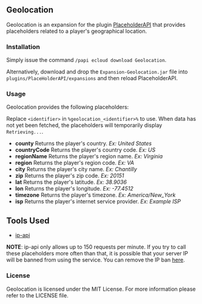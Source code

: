 ## Geolocation

Geolocation is an expansion for the plugin [PlaceholderAPI](https://www.spigotmc.org/resources/placeholderapi.6245/) that provides placeholders related to a player's geographical location.

### Installation

Simply issue the command `/papi ecloud download Geolocation`.

Alternatively, download and drop the `Expansion-Geolocation.jar` file into `plugins/PlaceHolderAPI/expansions` and then reload PlaceholderAPI.

### Usage

Geolocation provides the following placeholders:

Replace `<identifier>` in `%geolocation_<identifier>%` to use. When data has not yet been fetched, the placeholders will temporarily display `Retrieving...`.

- __county__ Returns the player's country. _Ex: United States_
- __countryCode__ Returns the player's country code. _Ex: US_
- __regionName__ Returns the player's region name. _Ex: Virginia_
- __region__ Returns the player's region code. _Ex: VA_
- __city__ Returns the player's city name. _Ex: Chantilly_
- __zip__ Returns the player's zip code. _Ex: 20151_
- __lat__ Returns the player's latitude. _Ex: 38.9036_
- __lon__ Returns the player's longitude. _Ex: -77.4512_
- __timezone__ Returns the player's timezone. _Ex: America/New_York_
- __isp__ Returns the player's internet service provider. _Ex: Example ISP_

## Tools Used

- [ip-api](http://ip-api.com)

__NOTE__: ip-api only allows up to 150 requests per minute. If you try to call these placeholders more often than that, it is possible that your server IP will be banned from using the service. You can remove the IP ban [here](http://ip-api.com/docs/unban).

### License

Geolocation is licensed under the MIT License. For more information please refer to the LICENSE file.
